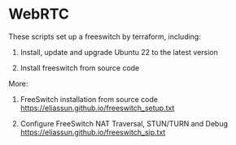 # WebRTC
These scripts set up a freeswitch by terraform, including:

1. Install, update and upgrade Ubuntu 22 to the latest version

2. Install freeswitch from source code


More:

1. FreeSwitch installation from source code
https://eliassun.github.io/freeswitch_setup.txt

2. Configure FreeSwitch NAT Traversal, STUN/TURN and Debug
https://eliassun.github.io/freeswitch_sip.txt

